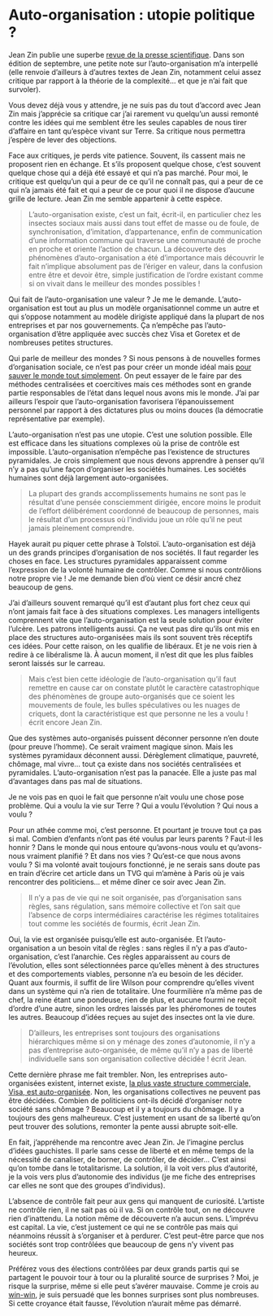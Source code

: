 # Auto-organisation : utopie politique ?

Jean Zin publie une superbe [revue de la presse scientifique](http://jeanzin.free.fr/index.php?2006/09/01/61-newsletter-09-06). Dans son édition de septembre, une petite note sur l’auto-organisation m’a interpellé (elle renvoie d’ailleurs à d’autres textes de Jean Zin, notamment celui assez critique par rapport à la théorie de la complexité… et que je n’ai fait que survoler).

Vous devez déjà vous y attendre, je ne suis pas du tout d’accord avec Jean Zin mais j’apprécie sa critique car j’ai rarement vu quelqu’un aussi remonté contre les idées qui me semblent être les seules capables de nous tirer d’affaire en tant qu’espèce vivant sur Terre. Sa critique nous permettra j’espère de lever des objections.

Face aux critiques, je perds vite patience. Souvent, ils cassent mais ne proposent rien en échange. Et s’ils proposent quelque chose, c’est souvent quelque chose qui a déjà été essayé et qui n’a pas marché. Pour moi, le critique est quelqu’un qui a peur de ce qu’il ne connaît pas, qui a peur de ce qui n’a jamais été fait et qui a peur de ce pour quoi il ne dispose d’aucune grille de lecture. Jean Zin me semble appartenir à cette espèce.

> L’auto-organisation existe, c’est un fait, écrit-il, en particulier chez les insectes sociaux mais aussi dans tout effet de masse ou de foule, de synchronisation, d’imitation, d’appartenance, enfin de communication d’une information commune qui traverse une communauté de proche en proche et oriente l’action de chacun. La découverte des phénomènes d’auto-organisation a été d’importance mais découvrir le fait n’implique absolument pas de l’ériger en valeur, dans la confusion entre être et devoir être, simple justification de l’ordre existant comme si on vivait dans le meilleur des mondes possibles !

Qui fait de l’auto-organisation une valeur ? Je me le demande. L’auto-organisation est tout au plus un modèle organisationnel comme un autre et qui s’oppose notamment au modèle dirigiste appliqué dans la plupart de nos entreprises et par nos gouvernements. Ça n’empêche pas l’auto-organisation d’être appliquée avec succès chez Visa et Goretex et de nombreuses petites structures.

Qui parle de meilleur des mondes ? Si nous pensons à de nouvelles formes d’organisation sociale, ce n’est pas pour créer un monde idéal mais [pour sauver le monde tout simplement](https://tcrouzet.com/2006/09/15/mais-pourquoi/). On peut essayer de le faire par des méthodes centralisées et coercitives mais ces méthodes sont en grande partie responsables de l’état dans lequel nous avons mis le monde. J’ai par ailleurs l’espoir que l’auto-organisation favorisera l’épanouissement personnel par rapport à des dictatures plus ou moins douces (la démocratie représentative par exemple).

L’auto-organisation n’est pas une utopie. C’est une solution possible. Elle est efficace dans les situations complexes où la prise de contrôle est impossible. L’auto-organisation n’empêche pas l’existence de structures pyramidales. Je crois simplement que nous devons apprendre à penser qu’il n’y a pas qu’une façon d’organiser les sociétés humaines. Les sociétés humaines sont déjà largement auto-organisées.

> La plupart des grands accomplissements humains ne sont pas le résultat d’une pensée consciemment dirigée, encore moins le produit de l’effort délibérément coordonné de beaucoup de personnes, mais le résultat d’un processus où l’individu joue un rôle qu’il ne peut jamais pleinement comprendre.

Hayek aurait pu piquer cette phrase à Tolstoï. L’auto-organisation est déjà un des grands principes d’organisation de nos sociétés. Il faut regarder les choses en face. Les structures pyramidales apparaissent comme l’expression de la volonté humaine de contrôler. Comme si nous contrôlions notre propre vie ! Je me demande bien d’où vient ce désir ancré chez beaucoup de gens.

J’ai d’ailleurs souvent remarqué qu’il est d’autant plus fort chez ceux qui n’ont jamais fait face à des situations complexes. Les managers intelligents comprennent vite que l’auto-organisation est la seule solution pour éviter l’ulcère. Les patrons intelligents aussi. Ça ne veut pas dire qu’ils ont mis en place des structures auto-organisées mais ils sont souvent très réceptifs ces idées. Pour cette raison, on les qualifie de libéraux. Et je ne vois rien à redire à ce libéralisme là. À aucun moment, il n’est dit que les plus faibles seront laissés sur le carreau.

> Mais c’est bien cette idéologie de l’auto-organisation qu’il faut remettre en cause car on constate plutôt le caractère catastrophique des phénomènes de groupe auto-organisés que ce soient les mouvements de foule, les bulles spéculatives ou les nuages de criquets, dont la caractéristique est que personne ne les a voulu ! écrit encore Jean Zin.

Que des systèmes auto-organisés puissent déconner personne n’en doute (pour preuve l’homme). Ce serait vraiment magique sinon. Mais les systèmes pyramidaux déconnent aussi. Dérèglement climatique, pauvreté, chômage, mal vivre… tout ça existe dans nos sociétés centralisées et pyramidales. L’auto-organisation n’est pas la panacée. Elle a juste pas mal d’avantages dans pas mal de situations.

Je ne vois pas en quoi le fait que personne n’ait voulu une chose pose problème. Qui a voulu la vie sur Terre ? Qui a voulu l’évolution ? Qui nous a voulu ?

Pour un athée comme moi, c’est personne. Et pourtant je trouve tout ça pas si mal. Combien d’enfants n’ont pas été voulus par leurs parents ? Faut-il les honnir ? Dans le monde qui nous entoure qu’avons-nous voulu et qu’avons-nous vraiment planifié ? Et dans nos vies ? Qu’est-ce que nous avons voulu ? Si ma volonté avait toujours fonctionné, je ne serais sans doute pas en train d’écrire cet article dans un TVG qui m’amène à Paris où je vais rencontrer des politiciens… et même dîner ce soir avec Jean Zin.

> Il n’y a pas de vie qui ne soit organisée, pas d’organisation sans règles, sans régulation, sans mémoire collective et l’on sait que l’absence de corps intermédiaires caractérise les régimes totalitaires tout comme les sociétés de fourmis, écrit Jean Zin.

Oui, la vie est organisée puisqu’elle est auto-organisée. Et l’auto-organisation a un besoin vital de règles : sans règles il n’y a pas d’auto-organisation, c’est l’anarchie. Ces règles apparaissent au cours de l’évolution, elles sont sélectionnées parce qu’elles mènent à des structures et des comportements viables, personne n’a eu besoin de les décider. Quant aux fourmis, il suffit de lire Wilson pour comprendre qu’elles vivent dans un système qui n’a rien de totalitaire. Une fourmilière n’a même pas de chef, la reine étant une pondeuse, rien de plus, et aucune fourmi ne reçoit d’ordre d’une autre, sinon les ordres laissés par les phéromones de toutes les autres. Beaucoup d’idées reçues au sujet des insectes ont la vie dure.

> D’ailleurs, les entreprises sont toujours des organisations hiérarchiques même si on y ménage des zones d’autonomie, il n’y a pas d’entreprise auto-organisée, de même qu’il n’y a pas de liberté individuelle sans son organisation collective décidée ! écrit Jean.

Cette dernière phrase me fait trembler. Non, les entreprises auto-organisées existent, internet existe, [la plus vaste structure commerciale, Visa, est auto-organisée](https://tcrouzet.com/2006/09/08/manager-par-la-connexion/). Non, les organisations collectives ne peuvent pas être décidées. Combien de politiciens ont-ils décidé d’organiser notre société sans chômage ? Beaucoup et il y a toujours du chômage. Il y a toujours des gens malheureux. C’est justement en usant de sa liberté qu’on peut trouver des solutions, remonter la pente aussi abrupte soit-elle.

En fait, j’appréhende ma rencontre avec Jean Zin. Je l’imagine perclus d’idées gauchistes. Il parle sans cesse de liberté et en même temps de la nécessité de canaliser, de borner, de contrôler, de décider… C’est ainsi qu’on tombe dans le totalitarisme. La solution, il la voit vers plus d’autorité, je la vois vers plus d’autonomie des individus (je me fiche des entreprises car elles ne sont que des groupes d’individus).

L’absence de contrôle fait peur aux gens qui manquent de curiosité. L’artiste ne contrôle rien, il ne sait pas où il va. Si on contrôle tout, on ne découvre rien d’inattendu. La notion même de découverte n’a aucun sens. L’imprévu est capital. La vie, c’est justement ce qui ne se contrôle pas mais qui néanmoins réussit à s’organiser et à perdurer. C’est peut-être parce que nos sociétés sont trop contrôlées que beaucoup de gens n’y vivent pas heureux.

Préférez vous des élections contrôlées par deux grands partis qui se partagent le pouvoir tour à tour ou la pluralité source de surprises ? Moi, je risque la surprise, même si elle peut s’avérer mauvaise. Comme je crois au [win-win](https://tcrouzet.com/), je suis persuadé que les bonnes surprises sont plus nombreuses. Si cette croyance était fausse, l’évolution n’aurait même pas démarré.